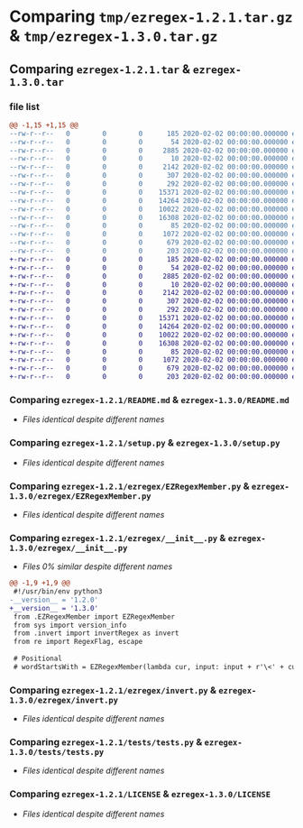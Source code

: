 # Comparing `tmp/ezregex-1.2.1.tar.gz` & `tmp/ezregex-1.3.0.tar.gz`

## Comparing `ezregex-1.2.1.tar` & `ezregex-1.3.0.tar`

### file list

```diff
@@ -1,15 +1,15 @@
--rw-r--r--   0        0        0      185 2020-02-02 00:00:00.000000 ezregex-1.2.1/.coveragerc
--rw-r--r--   0        0        0       54 2020-02-02 00:00:00.000000 ezregex-1.2.1/MANIFEST.in
--rw-r--r--   0        0        0     2885 2020-02-02 00:00:00.000000 ezregex-1.2.1/README.md
--rw-r--r--   0        0        0       10 2020-02-02 00:00:00.000000 ezregex-1.2.1/requirements.txt
--rw-r--r--   0        0        0     2142 2020-02-02 00:00:00.000000 ezregex-1.2.1/setup.py
--rw-r--r--   0        0        0      307 2020-02-02 00:00:00.000000 ezregex-1.2.1/todo.md
--rw-r--r--   0        0        0      292 2020-02-02 00:00:00.000000 ezregex-1.2.1/tox.ini
--rw-r--r--   0        0        0    15371 2020-02-02 00:00:00.000000 ezregex-1.2.1/ezregex/EZRegexMember.py
--rw-r--r--   0        0        0    14264 2020-02-02 00:00:00.000000 ezregex-1.2.1/ezregex/__init__.py
--rw-r--r--   0        0        0    10022 2020-02-02 00:00:00.000000 ezregex-1.2.1/ezregex/invert.py
--rw-r--r--   0        0        0    16308 2020-02-02 00:00:00.000000 ezregex-1.2.1/tests/tests.py
--rw-r--r--   0        0        0       85 2020-02-02 00:00:00.000000 ezregex-1.2.1/.gitignore
--rw-r--r--   0        0        0     1072 2020-02-02 00:00:00.000000 ezregex-1.2.1/LICENSE
--rw-r--r--   0        0        0      679 2020-02-02 00:00:00.000000 ezregex-1.2.1/pyproject.toml
--rw-r--r--   0        0        0      203 2020-02-02 00:00:00.000000 ezregex-1.2.1/PKG-INFO
+-rw-r--r--   0        0        0      185 2020-02-02 00:00:00.000000 ezregex-1.3.0/.coveragerc
+-rw-r--r--   0        0        0       54 2020-02-02 00:00:00.000000 ezregex-1.3.0/MANIFEST.in
+-rw-r--r--   0        0        0     2885 2020-02-02 00:00:00.000000 ezregex-1.3.0/README.md
+-rw-r--r--   0        0        0       10 2020-02-02 00:00:00.000000 ezregex-1.3.0/requirements.txt
+-rw-r--r--   0        0        0     2142 2020-02-02 00:00:00.000000 ezregex-1.3.0/setup.py
+-rw-r--r--   0        0        0      307 2020-02-02 00:00:00.000000 ezregex-1.3.0/todo.md
+-rw-r--r--   0        0        0      292 2020-02-02 00:00:00.000000 ezregex-1.3.0/tox.ini
+-rw-r--r--   0        0        0    15371 2020-02-02 00:00:00.000000 ezregex-1.3.0/ezregex/EZRegexMember.py
+-rw-r--r--   0        0        0    14264 2020-02-02 00:00:00.000000 ezregex-1.3.0/ezregex/__init__.py
+-rw-r--r--   0        0        0    10022 2020-02-02 00:00:00.000000 ezregex-1.3.0/ezregex/invert.py
+-rw-r--r--   0        0        0    16308 2020-02-02 00:00:00.000000 ezregex-1.3.0/tests/tests.py
+-rw-r--r--   0        0        0       85 2020-02-02 00:00:00.000000 ezregex-1.3.0/.gitignore
+-rw-r--r--   0        0        0     1072 2020-02-02 00:00:00.000000 ezregex-1.3.0/LICENSE
+-rw-r--r--   0        0        0      679 2020-02-02 00:00:00.000000 ezregex-1.3.0/pyproject.toml
+-rw-r--r--   0        0        0      203 2020-02-02 00:00:00.000000 ezregex-1.3.0/PKG-INFO
```

### Comparing `ezregex-1.2.1/README.md` & `ezregex-1.3.0/README.md`

 * *Files identical despite different names*

### Comparing `ezregex-1.2.1/setup.py` & `ezregex-1.3.0/setup.py`

 * *Files identical despite different names*

### Comparing `ezregex-1.2.1/ezregex/EZRegexMember.py` & `ezregex-1.3.0/ezregex/EZRegexMember.py`

 * *Files identical despite different names*

### Comparing `ezregex-1.2.1/ezregex/__init__.py` & `ezregex-1.3.0/ezregex/__init__.py`

 * *Files 0% similar despite different names*

```diff
@@ -1,9 +1,9 @@
 #!/usr/bin/env python3
-__version__ = '1.2.0'
+__version__ = '1.3.0'
 from .EZRegexMember import EZRegexMember
 from sys import version_info
 from .invert import invertRegex as invert
 from re import RegexFlag, escape
 
 # Positional
 # wordStartsWith = EZRegexMember(lambda cur, input: input + r'\<' + cur)
```

### Comparing `ezregex-1.2.1/ezregex/invert.py` & `ezregex-1.3.0/ezregex/invert.py`

 * *Files identical despite different names*

### Comparing `ezregex-1.2.1/tests/tests.py` & `ezregex-1.3.0/tests/tests.py`

 * *Files identical despite different names*

### Comparing `ezregex-1.2.1/LICENSE` & `ezregex-1.3.0/LICENSE`

 * *Files identical despite different names*


